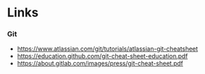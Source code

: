 # Links

### Git

- https://www.atlassian.com/git/tutorials/atlassian-git-cheatsheet
- https://education.github.com/git-cheat-sheet-education.pdf
- https://about.gitlab.com/images/press/git-cheat-sheet.pdf
